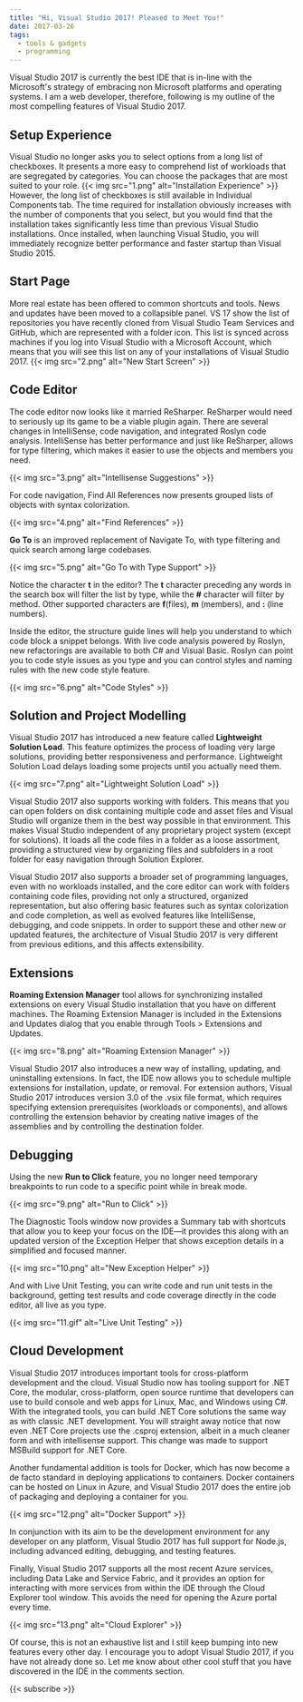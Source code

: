 ```yaml
---
title: "Hi, Visual Studio 2017! Pleased to Meet You!"
date: 2017-03-26
tags:
  - tools & gadgets
  - programming
---
```


Visual Studio 2017 is currently the best IDE that is in-line with the Microsoft's strategy of embracing non Microsoft platforms and operating systems. I am a web developer, therefore, following is my outline of the most compelling features of Visual Studio 2017.

## Setup Experience

Visual Studio no longer asks you to select options from a long list of checkboxes. It presents a more easy to comprehend list of workloads that are segregated by categories. You can choose the packages that are most suited to your role.
{{< img src="1.png" alt="Installation Experience" >}}
However, the long list of checkboxes is still available in Individual Components tab. The time required for installation obviously increases with the number of components that you select, but you would find that the installation takes significantly less time than previous Visual Studio installations. Once installed, when launching Visual Studio, you will immediately recognize better performance and faster startup than Visual Studio 2015.

## Start Page

More real estate has been offered to common shortcuts and tools. News and updates have been moved to a collapsible panel. VS 17 show the list of repositories you have recently cloned from Visual Studio Team Services and GitHub, which are represented with a folder icon. This list is synced across machines if you log into Visual Studio with a Microsoft Account, which means that you will see this list on any of your installations of Visual Studio 2017.
{{< img src="2.png" alt="New Start Screen" >}}

## Code Editor

The code editor now looks like it married ReSharper. ReSharper would need to seriously up its game to be a viable plugin again. There are several changes in IntelliSense, code navigation, and integrated Roslyn code analysis. IntelliSense has better performance and just like ReSharper, allows for type filtering, which makes it easier to use the objects and members you need.

{{< img src="3.png" alt="Intellisense Suggestions" >}}

For code navigation, Find All References now presents grouped lists of objects with syntax colorization.

{{< img src="4.png" alt="Find References" >}}

**Go To** is an improved replacement of Navigate To, with type filtering and quick search among large codebases.

{{< img src="5.png" alt="Go To with Type Support" >}}

Notice the character **t** in the editor? The **t** character preceding any words in the search box will filter the list by type, while the **#** character will filter by method. Other supported characters are **f**(files), **m** (members), and **:** (line numbers).

Inside the editor, the structure guide lines will help you understand to which code block a snippet belongs. With live code analysis powered by Roslyn, new refactorings are available to both C# and Visual Basic. Roslyn can point you to code style issues as you type and you can control styles and naming rules with the new code style feature.

{{< img src="6.png" alt="Code Styles" >}}

## Solution and Project Modelling

Visual Studio 2017 has introduced a new feature called **Lightweight Solution Load**. This feature optimizes the process of loading very large solutions, providing better responsiveness and performance. Lightweight Solution Load delays loading some projects until you actually need them.

{{< img src="7.png" alt="Lightweight Solution Load" >}}

Visual Studio 2017 also supports working with folders. This means that you can open folders on disk containing multiple code and asset files and Visual Studio will organize them in the best way possible in that environment. This makes Visual Studio independent of any proprietary project system (except for solutions). It loads all the code files in a folder as a loose assortment, providing a structured view by organizing files and subfolders in a root folder for easy navigation through Solution Explorer.

Visual Studio 2017 also supports a broader set of programming languages, even with no workloads installed, and the core editor can work with folders containing code files, providing not only a structured, organized representation, but also offering basic features such as syntax colorization and code completion, as well as evolved features like IntelliSense, debugging, and code snippets. In order to support these and other new or updated features, the architecture of Visual Studio 2017 is very different from previous editions, and this affects extensibility.

## Extensions

**Roaming Extension Manager** tool allows for synchronizing installed extensions on every Visual Studio installation that you have on different machines. The Roaming Extension Manager is included in the Extensions and Updates dialog that you enable through Tools > Extensions and Updates.

{{< img src="8.png" alt="Roaming Extension Manager" >}}

Visual Studio 2017 also introduces a new way of installing, updating, and uninstalling extensions. In fact, the IDE now allows you to schedule multiple extensions for installation, update, or removal. For extension authors, Visual Studio 2017 introduces version 3.0 of the .vsix file format, which requires specifying extension prerequisites (workloads or components), and allows controlling the extension behavior by creating native images of the assemblies and by controlling the destination folder.

## Debugging

Using the new **Run to Click** feature, you no longer need temporary breakpoints to run code to a specific point while in break mode.

{{< img src="9.png" alt="Run to Click" >}}

The Diagnostic Tools window now provides a Summary tab with shortcuts that allow you to keep your focus on the IDE—it provides this along with an updated version of the Exception Helper that shows exception details in a simplified and focused manner.

{{< img src="10.png" alt="New Exception Helper" >}}

And with Live Unit Testing, you can write code and run unit tests in the background, getting test results and code coverage directly in the code editor, all live as you type.

{{< img src="11.gif" alt="Live Unit Testing" >}}

## Cloud Development

Visual Studio 2017 introduces important tools for cross-platform development and the cloud. Visual Studio now has tooling support for .NET Core, the modular, cross-platform, open source runtime that developers can use to build console and web apps for Linux, Mac, and Windows using C#. With the integrated tools, you can build .NET Core solutions the same way as with classic .NET development. You will straight away notice that now even .NET Core projects use the .csproj extension, albeit in a much cleaner form and with intellisense support. This change was made to support MSBuild support for .NET Core.

Another fundamental addition is tools for Docker, which has now become a de facto standard in deploying applications to containers. Docker containers can be hosted on Linux in Azure, and Visual Studio 2017 does the entire job of packaging and deploying a container for you.

{{< img src="12.png" alt="Docker Support" >}}

In conjunction with its aim to be the development environment for any developer on any platform, Visual Studio 2017 has full support for Node.js, including advanced editing, debugging, and testing features.

Finally, Visual Studio 2017 supports all the most recent Azure services, including Data Lake and Service Fabric, and it provides an option for interacting with more services from within the IDE through the Cloud Explorer tool window. This avoids the need for opening the Azure portal every time.

{{< img src="13.png" alt="Cloud Explorer" >}}

Of course, this is not an exhaustive list and I still keep bumping into new features every other day. I encourage you to adopt Visual Studio 2017, if you have not already done so. Let me know about other cool stuff that you have discovered in the IDE in the comments section.

{{< subscribe >}}
